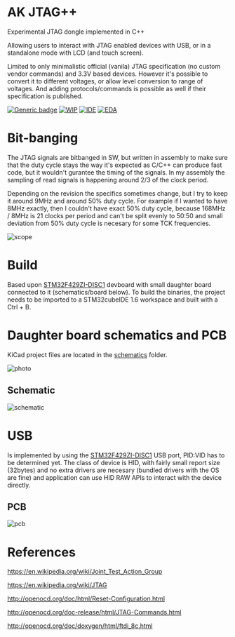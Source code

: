 # AK JTAG++

Experimental JTAG dongle implemented in C++

Allowing users to interact with JTAG enabled devices with USB, or in a standalone mode with LCD (and touch screen).

Limited to only minimalistic official (vanila) JTAG specification (no custom vendor commands) and 3.3V based devices. However it's possible to convert it to different voltages, or allow level conversion to range of voltages. And adding protocols/commands is possible as well if their specification is published.

[![Generic badge](https://img.shields.io/badge/License-GPLv2-green.svg)](https://github.com/AntonKrug/akJtagPlusPlus/blob/main/LICENSE) [![WIP](https://img.shields.io/badge/Work%20in%20progress%3F-yes-orange.svg)](https://github.com/AntonKrug/akJtagPlusPlus/commits/main) [![IDE](https://img.shields.io/badge/IDE-STM32%20CubeIDE%201.6-blue.svg)](https://www.st.com/en/development-tools/stm32cubeide.html) [![EDA](https://img.shields.io/badge/EDA-KiCAD-navy.svg)](https://www.kicad.org/)


# Bit-banging

The JTAG signals are bitbanged in SW, but written in assembly to make sure that the duty cycle stays the way it's expected as C/C++ can produce fast code, but it wouldn't gurantee the timing of the signals. In my assembly the sampling of read signals is happening around 2/3 of the clock period.

Depending on the revision the specifics sometimes change, but I try to keep it around 9MHz and around 50% duty cycle. For example if I wanted to have 8MHz exactly, then I couldn't have exact 50% duty cycle, because 168MHz / 8MHz is 21 clocks per period and can't be split evenly to 50:50 and small deviation from 50% duty cycle is necesary for some TCK frequencies.

![scope](../assets/images/tck-50.png)

# Build

Based upon [STM32F429ZI-DISC1](https://www.st.com/en/evaluation-tools/32f429idiscovery.html) devboard with small daughter board connected to it (schematics/board below). To build the binaries, the project needs to be imported to a STM32cubeIDE 1.6 workspace and built with a Ctrl + B.

# Daughter board schematics and PCB

KiCad project files are located in the [schematics](/schematics/adapterBoard) folder.

![photo](../assets/images/photo.jpg)

## Schematic

![schematic](../assets/images/schematic.png)

# USB

Is implemented by using the [STM32F429ZI-DISC1](https://www.st.com/en/evaluation-tools/32f429idiscovery.html) USB port, PID:VID has to be determined yet.
The class of device is HID, with fairly small report size (32bytes) and no extra drivers are necesary (bundled drivers with the OS are fine) and application
can use HID RAW APIs to interact with the device directly.


## PCB

![pcb](../assets/images/pcb.png)

# References

https://en.wikipedia.org/wiki/Joint_Test_Action_Group

https://en.wikipedia.org/wiki/JTAG

http://openocd.org/doc/html/Reset-Configuration.html

http://openocd.org/doc-release/html/JTAG-Commands.html

http://openocd.org/doc/doxygen/html/ftdi_8c.html
